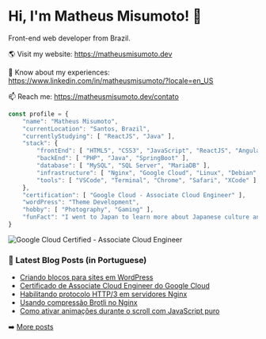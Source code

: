 # Hi, I'm Matheus Misumoto! 👋

Front-end web developer from Brazil.

🌎 Visit my website: https://matheusmisumoto.dev

📄 Know about my experiences: https://www.linkedin.com/in/matheusmisumoto/?locale=en_US

📫 Reach me: https://matheusmisumoto.dev/contato

```javascript
const profile = {
	"name": "Matheus Misumoto",
	"currentLocation": "Santos, Brazil",
	"currentlyStudying": [ "ReactJS", "Java" ],
	"stack": { 
		"frontEnd": [ "HTML5", "CSS3", "JavaScript", "ReactJS", "Angular", "SEO" ],
		"backEnd": [ "PHP", "Java", "SpringBoot" ],
		"database": [ "MySQL", "SQL Server", "MariaDB" ],
		"infrastructure": [ "Nginx", "Google Cloud", "Linux", "Debian", "CyberSecurity" ],
		"tools": [ "VSCode", "Terminal", "Chrome", "Safari", "XCode" ],
	},
	"certification": [ "Google Cloud - Associate Cloud Engineer" ],
	"wordPress": "Theme Development",
	"hobby": [ "Photography", "Gaming" ],
	"funFact": "I went to Japan to learn more about Japanese culture and diplomacy"
}
```

![Google Cloud Certified - Associate Cloud Engineer](https://images.credential.net/badge/tiny/d8myr1yt_1688446886310_badge.png)

### 📕 Latest Blog Posts (in Portuguese)
<!-- BLOG-POST-LIST:START -->
- [Criando blocos para sites em WordPress](https://matheusmisumoto.dev/portfolio/criando-blocos-wordpress.html)
- [Certificado de Associate Cloud Engineer do Google Cloud](https://matheusmisumoto.dev/portfolio/certificado-google-cloud-associate-cloud-engineer.html)
- [Habilitando protocolo HTTP/3 em servidores Nginx](https://matheusmisumoto.dev/tecnologia/desenvolvimento-web/habilitando-http3-nginx.html)
- [Usando compressão Brotli no Nginx](https://matheusmisumoto.dev/tecnologia/desenvolvimento-web/brotli-nginx.html)
- [Como ativar animações durante o scroll com JavaScript puro](https://matheusmisumoto.dev/tecnologia/desenvolvimento-web/animacao-scroll-javascript-vanilla.html)
<!-- BLOG-POST-LIST:END -->

➡️ [More posts](https://matheusmisumoto.dev/blog)

